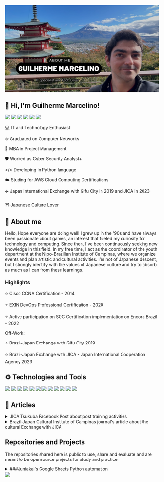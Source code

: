 <img src="https://github.com/Snawmk/Snawmk/blob/main/Guilherme%20Marcelino%20Banner.png?raw=true" alt="Gui MK GitHub README header image">

## 👋 Hi, I'm Guilherme Marcelino! 
<p>
  <a href="https://www.linkedin.com/in/guilherme-marcelino-21681860"><img src="https://img.shields.io/badge/linkedin-%230077B5.svg?&style=for-the-badge&logo=linkedin&logoColor=white" height=25></a>
  <a href="mailto:gui.aumarcelino@gmail.com"><img src="https://img.shields.io/badge/gmail-white.svg?&style=for-the-badge&logo=gmail" height=25></a>
  <a href="https://www.instagram.com/gui.mk/"><img src="https://img.shields.io/badge/instagram-%23E4405F.svg?&style=for-the-badge&logo=instagram&logoColor=white" height=25></a>
  <a href="https://www.facebook.com/gui.aumarcelino"><img src="https://img.shields.io/badge/facebook-blue.svg?&style=for-the-badge&logo=facebook&logoColor=white" height=25></a>
  <a href="https://www.youtube.com/channel/UCvKwsgLVjKJWofRZz_kGYyg"><img src="https://img.shields.io/badge/youtube-red.svg?&style=for-the-badge&logo=youtube&logoColor=white" height=25></a>
  <a href="https://wa.me/5519983199493"><img src="https://img.shields.io/badge/whatsapp-%8A2BE2.svg?&style=for-the-badge&logo=whatsapp&logoColor=darkgreen" height=25></a>
</p>

💻 IT and Technology Enthusiast

🌐 Graduated on Computer Networks 

📄 MBA in Project Management 

🛡️ Worked as Cyber Security Analyst+

</> Developing in Python language

☁️ Studing for AWS Cloud Computing Certifications

✈️ Japan International Exchange with Gifu City in 2019 and JICA in 2023

⛩️ Japanese Culture Lover

## 🙂 About me

Hello, Hope everyone are doing well!
I grew up in the '90s and have always been passionate about games, an interest that fueled my curiosity for technology and computing. Since then, I've been continuously seeking new knowledge in this field. In my free time, I act as the coordinator of the youth department at the Nipo-Brazilian Institute of Campinas, where we organize events and plan artistic and cultural activities. I'm not of Japanese descent, but I strongly identify with the values of Japanese culture and try to absorb as much as I can from these learnings.

### Highlights

⭐ Cisco CCNA Certification - 2014

⭐ EXIN DevOps Professional Certification - 2020

⭐ Active participation on SOC Certification implementation on Encora Brazil - 2022

Off-Work: 

⭐ Brazil-Japan Exchange with Gifu City 2019

⭐ Brazil-Japan Exchange with JICA - Japan International Cooperation Agency 2023


## ⚙️ Technologies and Tools

![](https://img.shields.io/badge/OS-Linux-informational?style=flat&logo=linux&logoColor=white&color=green)
![](https://img.shields.io/badge/OS-Windows-informational?style=flat&logo=windows&logoColor=white&color=green)
![](https://img.shields.io/badge/OS-MacOS-informational?style=flat&logo=macos&logoColor=white&color=green)
![](https://img.shields.io/badge/Code-Python-informational?style=flat&logo=python&logoColor=white&color=darkblue)
![](https://img.shields.io/badge/Network-Cisco-informational?style=flat&logo=cisco&logoColor=white&color=darkgreen)
![](https://img.shields.io/badge/Tools-Docker-informational?style=flat&logo=docker&logoColor=white&color=purple)
![](https://img.shields.io/badge/Cloud-AWS-informational?style=flat&logo=amazonwebservices&logoColor=white&color=orange)
![](https://img.shields.io/badge/Security-Splunk-informational?style=flat&logo=splunk&logoColor=white&color=darkred)
![](https://img.shields.io/badge/Security-IBM%QRADAR-informational?style=flat&&color=darkred)
![](https://img.shields.io/badge/Security-CrowdStrike-informational?style=flat&&color=darkred)
![](https://img.shields.io/badge/Security-Trellix-informational?style=flat&logo=mcafee&logoColor=white&color=darkred)
![](https://img.shields.io/badge/Security-Nessus-informational?style=flat&color=darkred)



## 📰 Articles

<details>
  <summary>JICA Tsukuba Facebook Post about post training activities</summary>
  <a href="https://www.facebook.com/gui.aumarcelino/posts/pfbid02x3asBhJK3fUXxs1RSn6BNnxsrfL1Zuzey31QKXB4SBb3JkeSs3UGNhVkCcSV4ZeWl" target="_blank" rel="noopener noreferrer"><img src="https://github.com/Snawmk/Snawmk/blob/main/fb.png?raw=true" alt="JICA Facebook"></a>
</details>

<details>
  <summary>Brazil-Japan Cultural Institute of Campinas journal's article about the cultural Exchange with JICA</summary>
  <a href="https://drive.google.com/file/d/1JWG8TolYMVabOwbMd7Xvq18f6Uhe_TWA/view?pli=1" target="_blank" rel="noopener noreferrer"><img src="https://github.com/Snawmk/Snawmk/blob/main/nipoagora.png?raw=true" alt="'Nipo Agora' journal May 2024"></a>
</details>


## Repositories and Projects

The repositories shared here is public to use, share and evaluate and are meant to be opensource projects for study and practice

<details>
 <summary>###Juniakai's Google Sheets Python automation </summary>
  <img src="https://github.com/Snawmk/Juniakai/blob/main/juniakai.png?raw=true" alt="Juniakai Group">
  
  Juniakai is the youth group of the Youth Department at the Japan-Brazil Institute of Campinas.
  
  To assist in the management activities of the Juniakai youth group, we use a Google spreadsheet to track important information such as the **attendance** of the youth at meetings, payment of **membership fees**, and **registration** of their personal data. Additionally, other important information is stored there, such as financial control, cash inflows and outflows, and a record of how much the group owes to Nipo monthly.
  
  To manage this information, we use Google Sheets to facilitate collaboration among the people involved, as its use is similar to the well-known Microsoft Excel and it can be easily shared for simultaneous integration and collaboration, requiring only a GMAIL account.
  
  Weekly, we need to manually update the spreadsheet with some information, such as new youth registrations and tracking the attendees of the day. This project aims to ease the administrator's workload by automating some tasks and ensuring that the control is consistent automatically.
  
  For this, some needs were outlined:
  
  - Verify if all youth marked as ACTIVE in the spreadsheet are attending Juniakai meetings on Sundays and identify who is not complying with this rule.
  - Identify upcoming birthdays.
  - Automatically mark as “debt” those who have not paid the previous month's membership fee.
  - Automatically fill in the total amount due each month to be paid to Nipo regarding the membership fees.
  - Check if the Juniakai group includes all who should be members.
  
  To meet these specific needs, we developed some Python scripts to automate these processes, and some outputs from these scripts are written directly into the Juniakai spreadsheet and send informational messages on DISCORD or Whatsapp using third-party APIs. These codes are stored in a version control repository on Github. Additionally, to effectively run the Python codes firstly we created a free tier virtual machine with one year of validity on Amazon AWS. Now, the codes are running in Amazon Lambda.
</details>

<img align="center" src="https://github-readme-stats.vercel.app/api/top-langs/?username=snawmk&theme=dark" />

<!--
**Snawmk/Snawmk** is a ✨ _special_ ✨ repository because its `README.md` (this file) appears on your GitHub profile.

Here are some ideas to get you started:

- 🔭 I’m currently working on ...
- 🌱 I’m currently learning ...
- 👯 I’m looking to collaborate on ...
- 🤔 I’m looking for help with ...
- 💬 Ask me about ...
- 📫 How to reach me: ...
- 😄 Pronouns: ...
- ⚡ Fun fact: ...
-->
